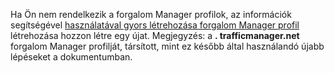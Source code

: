 Ha Ön nem rendelkezik a forgalom Manager profilok, az információk segítségével [használatával gyors létrehozása forgalom Manager profil](../articles/traffic-manager/traffic-manager-manage-profiles.md) létrehozása hozzon létre egy újat. Megjegyzés: a **. trafficmanager.net** forgalom Manager profilját, társított, mint ez később által használandó újabb lépéseket a dokumentumban.
